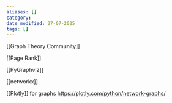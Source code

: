 ```yaml
---
aliases: []
category: 
date modified: 27-07-2025
tags: []
---
```

[[Graph Theory Community]]

[[Page Rank]]

[[PyGraphviz]]

[[networkx]]

[[Plotly]] for graphs
https://plotly.com/python/network-graphs/